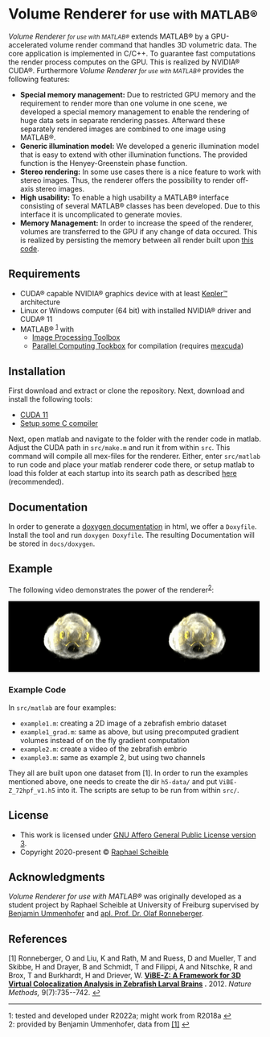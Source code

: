 # Volume Renderer <small>for use with MATLAB®</small>

_Volume Renderer <small>for use with MATLAB®</small>_ extends MATLAB® by a GPU-accelerated volume render command that handles 3D volumetric data. The core application is implemented in C/C++. To guarantee fast computations the render process computes on the GPU. This is realized by NVIDIA® CUDA®. Furthermore _Volume Renderer <small>for use with MATLAB®</small>_ provides the following features:

*   **Special memory management:** Due to restricted GPU memory and the requirement to render more than one volume in one scene, we developed a special memory management to enable the rendering of huge data sets in separate rendering passes. Afterward these separately rendered images are combined to one image using MATLAB®.
*   **Generic illumination model:** We developed a generic illumination model that is easy to extend with other illumination functions. The provided function is the Henyey-Greenstein phase function.
*   **Stereo rendering:** In some use cases there is a nice feature to work with stereo images. Thus, the renderer offers the possibility to render off-axis stereo images.
*   **High usability:** To enable a high usability a MATLAB® interface consisting of several MATLAB® classes has been developed. Due to this interface it is uncomplicated to generate movies.
*   **Memory Management:** In order to increase the speed of the renderer, volumes are transferred to the GPU if any change of data occured. This is realized by persisting the memory between all render built upon [this code](https://de.mathworks.com/matlabcentral/fileexchange/38964-example-matlab-class-wrapper-for-a-c-class).


## Requirements
* CUDA® capable NVIDIA® graphics device with at least [Kepler™](https://en.wikipedia.org/wiki/Kepler_(microarchitecture)) architecture
* Linux or Windows computer (64 bit) with installed NVIDIA® driver and CUDA® 11
* MATLAB® <sup id="a1">[1](#f1)</sup> with
  * [Image Processing Toolbox](https://www.mathworks.com/products/image.html)
  * [Parallel Computing Tookbox](https://mathworks.com/products/parallel-computing.html) for compilation (requires [mexcuda](https://de.mathworks.com/help/parallel-computing/mexcuda.html))


## Installation
First download and extract or clone the repository. Next, download and install the following tools:
- [CUDA 11](https://developer.nvidia.com/cuda-downloads)
- [Setup some C compiler](https://de.mathworks.com/support/requirements/supported-compilers.html)

Next, open matlab and navigate to the folder with the render code in matlab. Adjust the CUDA path in `src/make.m` and run it from within `src`. This command will compile all mex-files for the renderer.
Either, enter `src/matlab` to run code and place your matlab renderer code there, or setup matlab to load this folder at each startup into its search path as described [here](https://de.mathworks.com/help/matlab/matlab_env/add-folders-to-matlab-search-path-at-startup.html) (recommended).


## Documentation
In order to generate a [doxygen documentation](https://doxygen.nl) in html, we offer a `Doxyfile`. Install the tool and run `doxygen Doxyfile`.
The resulting Documentation will be stored in `docs/doxygen`.

## Example
The following video demonstrates the power of the renderer<sup id="a2">[2](#f2)</sup>:

![Demo CountPages alpha](docs/example_vr_zebra.gif)

### Example Code
In `src/matlab` are four examples:
  - `example1.m`: creating a 2D image of a zebrafish embrio dataset
  - `example1_grad.m`: same as above, but using precomputed gradient volumes instead of on the fly gradient computation
  - `example2.m`: create a video of the zebrafish embrio
  - `example3.m`: same as example 2, but using two channels

They all are built upon one dataset from [1]. In order to run the examples mentioned above, one needs to create the dir `h5-data/` and put `ViBE-Z_72hpf_v1.h5` into it. The scripts are setup to be run from within `src/`.

## License
- This work is licensed under [GNU Affero General Public License version 3](https://opensource.org/licenses/AGPL-3.0). 
- Copyright 2020-present © [Raphael Scheible](https://raphiniert.com)

## Acknowledgments
_Volume Renderer for use with MATLAB®_ was originally developed as a student project by Raphael Scheible at University of Freiburg supervised by [Benjamin Ummenhofer](http://lmb.informatik.uni-freiburg.de/people/ummenhof/) and [apl. Prof. Dr. Olaf Ronneberger](http://lmb.informatik.uni-freiburg.de/people/ronneber/).

## References
[1]  <a id="ref1"></a>Ronneberger, O and Liu, K and Rath, M and Ruess, D and Mueller, T and Skibbe, H and Drayer, B and Schmidt, T and Filippi, A and Nitschke, R and Brox, T and Burkhardt, H and Driever, W. **[ViBE-Z: A Framework for 3D Virtual Colocalization Analysis in Zebrafish Larval Brains](http://lmb.informatik.uni-freiburg.de//Publications/2012/RLSDSBB12) .** 2012. _Nature Methods,_ 9(7):735--742. [↩](#r1)

---

<a id="f1"></a>1: tested and developed under R2022a; might work from R2018a [↩](#a1)  
<a id="f2"></a>2: provided by Benjamin Ummenhofer, data from <a id="r1">[[1]](#ref1)</a> [↩](#a2)
